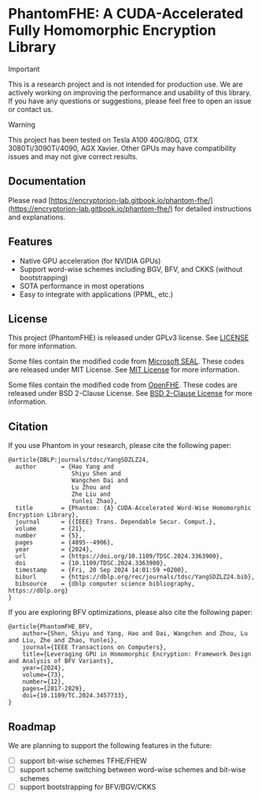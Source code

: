 # PhantomFHE: A CUDA-Accelerated Fully Homomorphic Encryption Library

> [!IMPORTANT]  
> This is a research project and is not intended for production use. We are actively working on improving the
> performance and usability of this library. If you have any questions or suggestions, please feel free to open an issue
> or contact us.

> [!WARNING]  
> This project has been tested on Tesla A100 40G/80G, GTX 3080Ti/3090Ti/4090, AGX Xavier. Other GPUs may have
> compatibility issues and may not give correct results.

## Documentation

Please read [https://encryptorion-lab.gitbook.io/phantom-fhe/](https://encryptorion-lab.gitbook.io/phantom-fhe/) for
detailed instructions and explanations.

## Features

* Native GPU acceleration (for NVIDIA GPUs)
* Support word-wise schemes including BGV, BFV, and CKKS (without bootstrapping)
* SOTA performance in most operations
* Easy to integrate with applications (PPML, etc.)

## License

This project (PhantomFHE) is released under GPLv3 license. See [LICENSE](LICENSE) for more information.

Some files contain the modified code from [Microsoft SEAL](https://github.com/microsoft/SEAL). These codes are released
under MIT License. See [MIT License](https://github.com/microsoft/SEAL/blob/main/LICENSE) for more information.

Some files contain the modified code from [OpenFHE](https://github.com/openfheorg/openfhe-development). These codes are
released under BSD 2-Clause License.
See [BSD 2-Clause License](https://github.com/openfheorg/openfhe-development/blob/main/LICENSE) for more information.

## Citation

If you use Phantom in your research, please cite the following paper:

```
@article{DBLP:journals/tdsc/YangSDZLZ24,
  author       = {Hao Yang and
                  Shiyu Shen and
                  Wangchen Dai and
                  Lu Zhou and
                  Zhe Liu and
                  Yunlei Zhao},
  title        = {Phantom: {A} CUDA-Accelerated Word-Wise Homomorphic Encryption Library},
  journal      = {{IEEE} Trans. Dependable Secur. Comput.},
  volume       = {21},
  number       = {5},
  pages        = {4895--4906},
  year         = {2024},
  url          = {https://doi.org/10.1109/TDSC.2024.3363900},
  doi          = {10.1109/TDSC.2024.3363900},
  timestamp    = {Fri, 20 Sep 2024 14:01:59 +0200},
  biburl       = {https://dblp.org/rec/journals/tdsc/YangSDZLZ24.bib},
  bibsource    = {dblp computer science bibliography, https://dblp.org}
}
```

If you are exploring BFV optimizations, please also cite the following paper:

```
@article{PhantomFHE_BFV,
    author={Shen, Shiyu and Yang, Hao and Dai, Wangchen and Zhou, Lu and Liu, Zhe and Zhao, Yunlei},
    journal={IEEE Transactions on Computers},
    title={Leveraging GPU in Homomorphic Encryption: Framework Design and Analysis of BFV Variants},
    year={2024},
    volume={73},
    number={12},
    pages={2817-2829},
    doi={10.1109/TC.2024.3457733},
}
```

## Roadmap

We are planning to support the following features in the future:

* [ ] support bit-wise schemes TFHE/FHEW
* [ ] support scheme switching between word-wise schemes and bit-wise schemes
* [ ] support bootstrapping for BFV/BGV/CKKS

